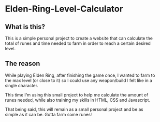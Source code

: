 # Elden-Ring-Level-Calculator

## What is this?

This is a simple personal project to create a website that can calculate the total of runes and time needed to farm in order to reach a certain desired level.

## The reason

While playing Elden Ring, after finishing the game once, I wanted to farm to the max level (or close to it) so I could use any weapon/build I felt like in a single character.

This time I'm using this small project to help me calculate the amount of runes needed, while also training my skills in HTML, CSS and Javascript.

That being said, this will remain as a small personal project and be as simple as it can be. Gotta farm some runes!
